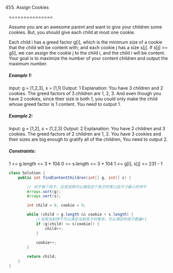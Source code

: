 455. Assign Cookies

===============

Assume you are an awesome parent and want to give your children some cookies. But, you should give each child at most one cookie.

Each child i has a greed factor g[i], which is the minimum size of a cookie that the child will be content with; and each cookie j has a size s[j]. If s[j] >= g[i], we can assign the cookie j to the child i, and the child i will be content. Your goal is to maximize the number of your content children and output the maximum number.

##### Example 1:

Input: g = [1,2,3], s = [1,1]
Output: 1
Explanation: You have 3 children and 2 cookies. The greed factors of 3 children are 1, 2, 3. 
And even though you have 2 cookies, since their size is both 1, you could only make the child whose greed factor is 1 content.
You need to output 1.

##### Example 2:

Input: g = [1,2], s = [1,2,3]
Output: 2
Explanation: You have 2 children and 3 cookies. The greed factors of 2 children are 1, 2. 
You have 3 cookies and their sizes are big enough to gratify all of the children, 
You need to output 2.

##### Constraints:

1 <= g.length <= 3 * 104
0 <= s.length <= 3 * 104
1 <= g[i], s[j] <= 231 - 1

```java
class Solution {
    public int findContentChildren(int[] g, int[] s) {

        // 对于每个孩子，应该选择可以满足这个孩子的胃口且尺寸最小的饼干
        Arrays.sort(g);
        Arrays.sort(s);

        int child = 0, cookie = 0;

        while (child < g.length && cookie < s.length) {
            //当用当前饼干可以满足当前孩子的需求，可以满足的孩子数量+1
            if (g[child] <= s[cookie]) {
                child++;
            }
            
            cookie++;
        }

        return child;
    }
}
```

